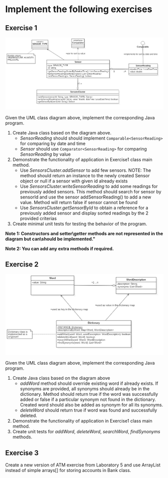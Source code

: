 # Implement the following exercises


## Exercise 1
![Exercise 1 image](docs/ex1.jpg)

Given the UML class diagram above, implement the corresponding Java program.

1. Create Java class based on the diagram above. 
    * _SensorReading_ should should implement ```Comparable<SensorReading>``` for comparing by date and time
    * _Sensor_ should use ```Comparator<SensorReading>``` for comparing _SensorReading_ by value
2. Demonstrate the functionality of application in Exercise1 class main method.
    * Use _SensorsCluster.addSensor_ to add few sensors. NOTE: The method should return an instance to the newly created Sensor object or null if a sensor with given id already exists
    * Use _SensorsCluster.writeSensorReading_ to add some readings for previously added sensors. This method should search for sensor by sensorId and use the sensor addSensorReading() to add a new value. Method will return false if sensor cannot be found
    * Use _SensorsCluster.getSensorById_ to obtain a reference for a previously added sensor and display sorted readings by the 2 provided criterias
3. Create minimal unit tests for testing the behavior of the program.

**Note 1: Constructors and setter\getter methods are not represented in the diagram but can\should be implemented."**

**Note 2: You can add any extra methods if required.**


## Exercise 2
![Exercise 2 image](docs/ex2.jpg)

Given the UML class diagram above, implement the corresponding Java program.

1. Create Java class based on the diagram above
    * _addWord_ method should override existing word if already exists. If synonyms are provided, all synonyms should already be in the dictionary. Method should return true if the word was successfully added or false if a particular synonym not found in the dictionary. Created word should also be added as synonym for all its synonyms.
    * _deleteWord_ should return true if word was found and successfully deleted. 
2. Demonstrate the functionality of application in Exercise1 class main method.
3. Create unit tests for _addWord_, _deleteWord_, _searchWord_, _findSynonyms_ methods.

## Exercise 3

Create a new version of ATM exercise from Laboratory 5 and use ArrayList instead of simple arrays[] for storing accounts in Bank class.
